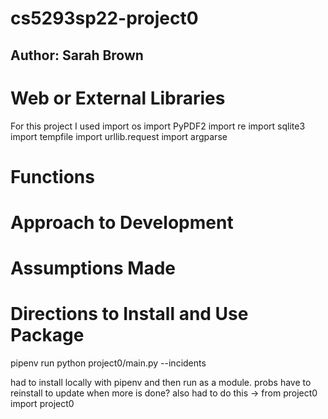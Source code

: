 # cs5293sp22-project0
## Author: Sarah Brown
# Web or External Libraries
For this project I used
import os
import PyPDF2
import re
import sqlite3
import tempfile
import urllib.request
import argparse
# Functions
# Approach to Development
# Assumptions Made
# Directions to Install and Use Package
pipenv run python project0/main.py --incidents <url>

had to install locally with pipenv and then run as a module. probs have to reinstall to update when more is done?
also had to do this -> from project0 import project0

